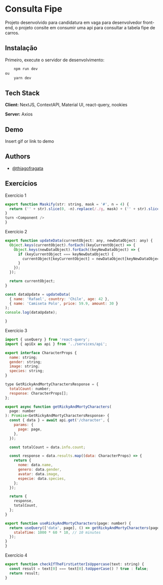 # Consulta Fipe

Projeto desenvolvido para candidatura em vaga para desenvolvedor front-end,
o projeto consite em consumir uma api para consultar a tabela fipe de carros.

## Instalação

Primeiro, execute o servidor de desenvolvimento:

```bash
    npm run dev
ou
    yarn dev
```

## Tech Stack

**Client:** NextJS, ContextAPI, Material UI, react-query, nookies

**Server:** Axios

## Demo

Insert gif or link to demo

## Authors

- [@thiagofragata](https://www.github.com/thiagofragata)

## Exercícios

Exercício 1

```javascript
export function Maskify(str: string, mask = '#', n = 4) {
  return ('' + str).slice(0, -n).replace(/./g, mask) + ('' + str).slice(-n);
}
turn <Component />
}
```

Exercício 2

```javascript
export function updateData(currentObject: any, newDataObject: any) {
  Object.keys(currentObject).forEach((keyCurrentObject) => {
    Object.keys(newDataObject).forEach((keyNewDataObject) => {
      if (keyCurrentObject === keyNewDataObject) {
        currentObject[keyCurrentObject] = newDataObject[keyNewDataObject];
      }
    });
  });

  return currentObject;
}

const dataUpdate = updateData(
  { name: 'Rafael', country: 'Chile', age: 42 },
  { name: 'Camiseta Polo', price: 59.9, amount: 30 }
);
console.log(dataUpdate);

}
```

Exercício 3

```javascript
import { useQuery } from 'react-query';
import { apiEx as api } from '../services/api';

export interface CharacterProps {
  name: string;
  gender: string;
  image: string;
  species: string;
}

type GetRickyAndMortyCharactersResponse = {
  totalCount: number;
  response: CharacterProps[];
};

export async function getRickyAndMortyCharacters(
  page: number
): Promise<GetRickyAndMortyCharactersResponse> {
  const { data } = await api.get('/character', {
    params: {
      page: page,
    },
  });

  const totalCount = data.info.count;

  const response = data.results.map((data: CharacterProps) => {
    return {
      nome: data.name,
      genero: data.gender,
      avatar: data.image,
      especie: data.species,
    };
  });

  return {
    response,
    totalCount,
  };
}

export function useRickyAndMortyCharacters(page: number) {
  return useQuery(['data', page], () => getRickyAndMortyCharacters(page), {
    staleTime: 1000 * 60 * 10, // 10 minutes
  });
}
}
```

Exercício 4

```javascript
export function checkIfTheFirstLetterIsUppercase(text: string) {
  const result = text[0] === text[0].toUpperCase() ? true : false;
  return result;
}
```
